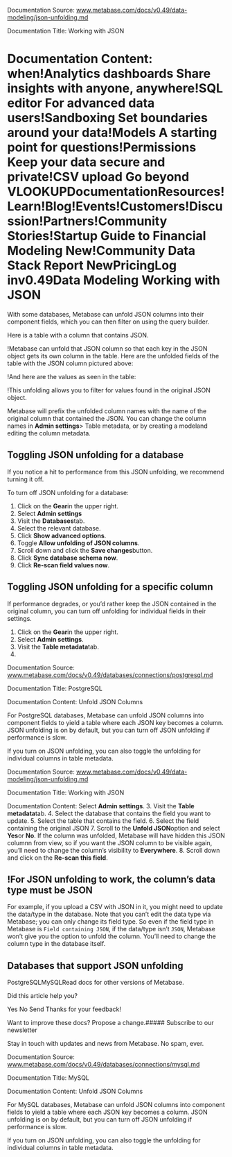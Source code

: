 Documentation Source:
www.metabase.com/docs/v0.49/data-modeling/json-unfolding.md

Documentation Title:
Working with JSON

Documentation Content:
when!Analytics dashboards
 Share insights with anyone, anywhere!SQL editor
 For advanced data users!Sandboxing
 Set boundaries around your data!Models
 A starting point for questions!Permissions
 Keep your data secure and private!CSV upload
 Go beyond VLOOKUPDocumentationResources!Learn!Blog!Events!Customers!Discussion!Partners!Community Stories!Startup Guide to Financial Modeling
 New!Community Data Stack Report
 NewPricingLog inv0.49Data Modeling
Working with JSON
=================

With some databases, Metabase can unfold JSON columns into their component fields, which you can then filter on using the query builder.

Here is a table with a column that contains JSON.

!Metabase can unfold that JSON column so that each key in the JSON object gets its own column in the table. Here are the unfolded fields of the table with the JSON column pictured above:

!And here are the values as seen in the table:

!This unfolding allows you to filter for values found in the original JSON object.

Metabase will prefix the unfolded column names with the name of the original column that contained the JSON. You can change the column names in **Admin settings**> Table metadata, or by creating a modeland editing the column metadata.

Toggling JSON unfolding for a database
--------------------------------------

If you notice a hit to performance from this JSON unfolding, we recommend turning it off.

To turn off JSON unfolding for a database:

1. Click on the **Gear**in the upper right.
2. Select **Admin settings**
3. Visit the **Databases**tab.
4. Select the relevant database.
5. Click **Show advanced options**.
6. Toggle **Allow unfolding of JSON columns**.
7. Scroll down and click the **Save changes**button.
8. Click **Sync database schema now**.
9. Click **Re-scan field values now**.

Toggling JSON unfolding for a specific column
---------------------------------------------

If performance degrades, or you’d rather keep the JSON contained in the original column, you can turn off unfolding for individual fields in their settings.

1. Click on the **Gear**in the upper right.
2. Select **Admin settings**.
3. Visit the **Table metadata**tab.
4.



Documentation Source:
www.metabase.com/docs/v0.49/databases/connections/postgresql.md

Documentation Title:
PostgreSQL

Documentation Content:
Unfold JSON Columns

For PostgreSQL databases, Metabase can unfold JSON columns into component fields to yield a table where each JSON key becomes a column. JSON unfolding is on by default, but you can turn off JSON unfolding if performance is slow.

If you turn on JSON unfolding, you can also toggle the unfolding for individual columns in table metadata.



Documentation Source:
www.metabase.com/docs/v0.49/data-modeling/json-unfolding.md

Documentation Title:
Working with JSON

Documentation Content:
Select **Admin settings**.
3. Visit the **Table metadata**tab.
4. Select the database that contains the field you want to update.
5. Select the table that contains the field.
6. Select the field containing the original JSON
7. Scroll to the **Unfold JSON**option and select **Yes**or **No**. If the column was unfolded, Metabase will have hidden this JSON columnn from view, so if you want the JSON column to be visible again, you’ll need to change the column’s visibility to **Everywhere**.
8. Scroll down and click on the **Re-scan this field**.

!For JSON unfolding to work, the column’s data type must be JSON
---------------------------------------------------------------

For example, if you upload a CSV with JSON in it, you might need to update the data/type in the database. Note that you can’t edit the data type via Metabase; you can only change its field type. So even if the field type in Metabase is `Field containing JSON`, if the data/type isn’t `JSON`, Metabase won’t give you the option to unfold the column. You’ll need to change the column type in the database itself.

Databases that support JSON unfolding
-------------------------------------

PostgreSQLMySQLRead docs for other versions of Metabase.
 

Did this article help you?
 

Yes
 No
 Send
 Thanks for your feedback!

Want to improve these docs? Propose a change.##### Subscribe to our newsletter

Stay in touch with updates and news from Metabase. No spam, ever.



Documentation Source:
www.metabase.com/docs/v0.49/databases/connections/mysql.md

Documentation Title:
MySQL

Documentation Content:
Unfold JSON Columns

For MySQL databases, Metabase can unfold JSON columns into component fields to yield a table where each JSON key becomes a column. JSON unfolding is on by default, but you can turn off JSON unfolding if performance is slow.

If you turn on JSON unfolding, you can also toggle the unfolding for individual columns in table metadata.



